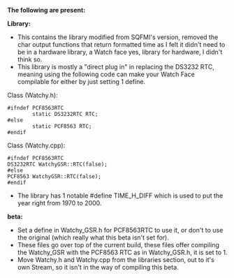 **The following are present:**

**Library:**

- This contains the library modified from SQFMI's version, removed the char output functions that return formatted time as I felt it didn't need to be in a hardware library, a Watch face yes, library for hardware, I didn't think so.
- This library is mostly a "direct plug in" in replacing the DS3232 RTC, meaning using the following code can make your Watch Face compilable for either by just setting 1 define.

Class (Watchy.h):

```
#ifndef PCF8563RTC
        static DS3232RTC RTC;
#else
        static PCF8563 RTC;
#endif
```

Class (Watchy.cpp):

```
#ifndef PCF8563RTC
DS3232RTC WatchyGSR::RTC(false); 
#else
PCF8563 WatchyGSR::RTC(false);
#endif
```

- The library has 1 notable #define TIME_H_DIFF which is used to put the year right from 1970 to 2000.

**beta:**

- Set a define in Watchy_GSR.h for PCF8563RTC to use it, or don't to use the original (which really what this beta isn't set for).
- These files go over top of the current build, these files offer compiling the Watchy_GSR with the PCF8563 RTC as in Watchy_GSR.h, it is set to 1.
- Move Watchy.h and Watchy.cpp from the libraries section, out to it's own Stream, so it isn't in the way of compiling this beta.
